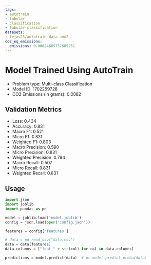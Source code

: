 ```yaml
---
tags:
- autotrain
- tabular
- classification
- tabular-classification
datasets:
- tejas23/autotrain-data-amx2
co2_eq_emissions:
  emissions: 0.00824689737605251
---
```


# Model Trained Using AutoTrain

- Problem type: Multi-class Classification
- Model ID: 1702259728
- CO2 Emissions (in grams): 0.0082

## Validation Metrics

- Loss: 0.434
- Accuracy: 0.831
- Macro F1: 0.521
- Micro F1: 0.831
- Weighted F1: 0.803
- Macro Precision: 0.590
- Micro Precision: 0.831
- Weighted Precision: 0.794
- Macro Recall: 0.507
- Micro Recall: 0.831
- Weighted Recall: 0.831

## Usage

```python
import json
import joblib
import pandas as pd

model = joblib.load('model.joblib')
config = json.load(open('config.json'))

features = config['features']

# data = pd.read_csv("data.csv")
data = data[features]
data.columns = ["feat_" + str(col) for col in data.columns]

predictions = model.predict(data)  # or model.predict_proba(data)

```